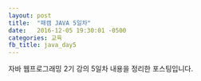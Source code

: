 ```yaml
---
layout: post
title:  "패캠 JAVA 5일차"
date:   2016-12-05 19:30:01 -0500
categories: 교육
fb_title: java_day5
---
```


자바 웹프로그래밍 2기 강의 5일차 내용을 정리한 포스팅입니다.
